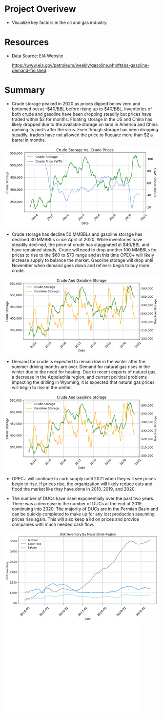 
# Project Overivew
* Visualize key factors in the oil and gas industry.
 

# Resources 
* Data Source: EIA Website <p>
  https://www.eia.gov/petroleum/weekly/gasoline.php#tabs-gasoline-demand-finished
  
# Summary
* Crude storage peaked in 2020 as prices dipped below zero and bottomed out at -$40/BBL before rising up to $40/BBL. Inventories of both crude and gasoline have been dropping steadily but prices have traded within $2 for months. Floating storage in the US and China has likely dropped due to the available storage on land in America and China opening its ports after the virus. Even though storage has been dropping steadily, traders have not allowed the price to flucuate more than $2 a barrel in months.

![](Crude_Storage_Images/Crude_Storage_Vs_Crude_Prices.png)

* Crude storage has decline 50 MMBBLs and gasoline storage has declined 30 MMBBLs since April of 2020. While inventories have steadily declined, the price of crude has staggnated at $40/BBL and have remained steady. Crude will need to drop another 100 MMBBLs for prices to rise to the $60 to $70 range and at this time OPEC+ will likely increase supply to balance the market. Gasoline storage will drop until November when demand goes down and refiners begin to buy more crude.


![](Crude_Storage_Images/Crude_vs_Gasoline_Storage_API.png)

* Demand for crude is expected to remain low in the winter after the summer driving months are over. Demand for natural gas rises in the winter due to the need for heating. Due to recent exports of natural gas, a decrease in the Appalachia region, and current political problems impacting the drilling in Wyoming, it is expected that natural gas prices will begin to rise in the winter.

![](Crude_Storage_Images/Crude_vs_Gasoline_Storage_API.png)

* OPEC+ will continue to curb supply until 2021 when they will see prices begin to rise. If prices rise, the organization will likely reduce cuts and flood the market like they have done in 2018, 2019, and 2020. 


* The number of DUCs have risen exponentially over the past two years. There was a decrease in the number of DUCs at the end of 2019 continuing into 2020. The majority of DUCs are in the Permian Basin and can be quickly completed to make up for any lost production assuming prices rise again. This will also keep a lid on prices and provide companies with much needed cash flow.

![](DUC_Images/Line_Graph_Permian_EF_Bakken.png)
![](DUC_Images/Bar_Chart_3_months_Permiman_Bakken_EF.png)

